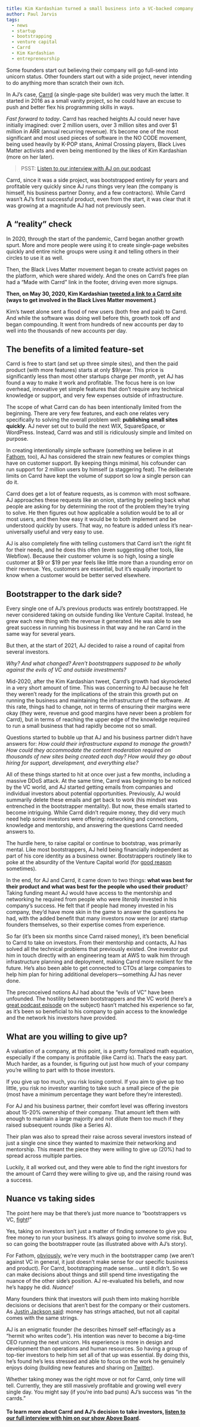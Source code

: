 ```yaml
title: Kim Kardashian turned a small business into a VC-backed company
author: Paul Jarvis
tags:
  - news
  - startup
  - bootstrapping
  - venture capital
  - Carrd
  - Kim Kardashian
  - entrepreneurship
```

Some founders start out believing their company will go full-send into unicorn status. Other founders start out with a side project, never intending to do anything more than scratch their own itch.

In AJ’s case, [Carrd](https://carrd.co/) (a single-page site builder) was very much the latter. It started in 2016 as a small vanity project, so he could have an excuse to push and better flex his programming skills in ways.

_Fast forward to today_. Carrd has reached heights AJ could never have initially imagined: over 2 million users, over 3 million sites and over $1 million in ARR (annual recurring revenue). It’s become one of the most significant and most used pieces of software in the NO CODE movement, being used heavily by K-POP stans, Animal Crossing players, Black Lives Matter activists and even being mentioned by the likes of Kim Kardashian (more on her later).

> PSST: [Listen to our interview with AJ on our podcast](https://usefathom.com/podcast/carrd)

Carrd, since it was a side project, was bootstrapped entirely for years and profitable very quickly since AJ runs things very lean (the company is himself, his business partner Donny, and a few contractors). While Carrd wasn’t AJ’s first successful product, even from the start, it was clear that it was growing at a magnitude AJ had not previously seen.

A “reality” check
-----------------

In 2020, through the start of the pandemic, Carrd began another growth spurt. More and more people were using it to create single-page websites quickly and entire niche groups were using it and telling others in their circles to use it as well.

Then, the Black Lives Matter movement began to create activist pages on the platform, which were shared widely. And the ones on Carrd’s free plan had a “Made with Carrd” link in the footer, driving even more signups.

**Then, on May 30, 2020, Kim Kardashian [tweeted a link to a Carrd site](https://twitter.com/KimKardashian/status/1266792114878164992) (ways to get involved in the Black Lives Matter movement.)**

Kim’s tweet alone sent a flood of new users (both free and paid) to Carrd. And while the software was doing well before this, growth took off and began compounding. It went from hundreds of new accounts per day to well into the thousands of new accounts per day.

The benefits of a limited feature-set
-------------------------------------

Carrd is free to start (and set up three simple sites), and then the paid product (with more features) starts at only $9/year. This price is significantly less than most other startups charge per _month_, yet AJ has found a way to make it work and profitable. The focus here is on low overhead, innovative yet simple features that don’t require any technical knowledge or support, and very few expenses outside of infrastructure.

The scope of what Carrd can do has been intentionally limited from the beginning. There are very few features, and each one relates very specifically to solving the overall problem well: **publishing small sites quickly**. AJ never set out to build the next WIX, SquareSpace, or WordPress. Instead, Carrd was and still is ridiculously simple and limited on purpose.

In creating intentionally simple software (something we believe in at [Fathom](https://usefathom.com/), too), AJ has considered the strain new features or complex things have on customer support. By keeping things minimal, his cofounder can run support for 2 million users by himself (a staggering feat). The deliberate limits on Carrd have kept the volume of support so low a single person can do it.

Carrd does get a lot of feature requests, as is common with most software. AJ approaches these requests like an onion, starting by peeling back what people are asking for by determining the root of the problem they’re trying to solve. He then figures out how applicable a solution would be to all or most users, and then how easy it would be to both implement and be understood quickly by users. That way, no feature is added unless it’s near-universally useful and very easy to use.

AJ is also completely fine with telling customers that Carrd isn’t the right fit for their needs, and he does this often (even suggesting other tools, like Webflow). Because their customer volume is so high, losing a single customer at $9 or $19 per year feels like little more than a rounding error on their revenue. Yes, customers are essential, but it’s equally important to know when a customer would be better served elsewhere.

Bootstrapper to the dark side?
------------------------------

Every single one of AJ’s previous products was entirely bootstrapped. He never considered taking on outside funding like Venture Capital. Instead, he grew each new thing with the revenue it generated. He was able to see great success in running his business in that way and he ran Carrd in the same way for several years.

But then, at the start of 2021, AJ decided to raise a round of capital from several investors.

_Why? And what changed? Aren’t bootstrappers supposed to be wholly against the evils of VC and outside investments?_

Mid-2020, after the Kim Kardashian tweet, Carrd’s growth had skyrocketed in a very short amount of time. This was concerning to AJ because he felt they weren’t ready for the implications of the strain this growth put on running the business and maintaining the infrastructure of the software. At this rate, things had to change, not in terms of ensuring their margins were okay (they were, revenue and good margins have never been a problem for Carrd), but in terms of reaching the upper edge of the knowledge required to run a small business that had rapidly become not so small.

Questions started to bubble up that AJ and his business partner didn’t have answers for: _How could their infrastructure expand to manage the growth? How could they accommodate the content moderation required on thousands of new sites being created each day? How would they go about hiring for support, development, and everything else?_

All of these things started to hit at once over just a few months, including a massive DDoS attack. At the same time, Carrd was beginning to be noticed by the VC world, and AJ started getting emails from companies and individual investors about potential opportunities. Previously, AJ would summarily delete these emails and get back to work (his mindset was entrenched in the bootstrapper mentality). But now, these emails started to become intriguing. While Carrd didn’t require money, they did very much need help some investors were offering: networking and connections, knowledge and mentorship, and answering the questions Carrd needed answers to.

The hurdle here, to raise capital or continue to bootstrap, was primarily mental. Like most bootstrappers, AJ held being financially independent as part of his core identity as a business owner. Bootstrappers routinely like to poke at the absurdity of the Venture Capital world (for [good reason](https://twitter.com/VCBrags) sometimes).

In the end, for AJ and Carrd, it came down to two things: **what was best for their product and what was best for the people who used their product**? Taking funding meant AJ would have access to the mentorship and networking he required from people who were _literally_ invested in his company’s success. He felt that if people had money invested in his company, they’d have more skin in the game to answer the questions he had, with the added benefit that many investors now were (or are) startup founders themselves, so their expertise comes from experience.

So far (it’s been six months since Carrd raised money), it’s been beneficial to Carrd to take on investors. From their mentorship and contacts, AJ has solved all the technical problems that previously existed. One investor put him in touch directly with an engineering team at AWS to walk him through infrastructure planning and deployment, making Carrd more resilient for the future. He’s also been able to get connected to CTOs at large companies to help him plan for hiring additional developers—something AJ has never done.

The preconceived notions AJ had about the “evils of VC” have been unfounded. The hostility between bootstrappers and the VC world (here’s a [great podcast episode](https://saas.transistor.fm/episodes/why-are-bootstrappers-hostile-towards-vcs) on the subject) hasn’t matched his experience so far, as it’s been so beneficial to his company to gain access to the knowledge and the network his investors have provided.

What are you willing to give up?
--------------------------------

A valuation of a company, at this point, is a pretty formalized math equation, especially if the company is profitable (like Carrd is). That’s the easy part. Much harder, as a founder, is figuring out just how much of your company you’re willing to part with to those investors.

If you give up too much, you risk losing control. If you aim to give up too little, you risk no investor wanting to take such a small piece of the pie (most have a minimum percentage they want before they’re interested).

For AJ and his business partner, their comfort level was offering investors about 15-20% ownership of their company. That amount left them with enough to maintain a large majority and not dilute them too much if they raised subsequent rounds (like a Series A).

Their plan was also to spread their raise across several investors instead of just a single one since they wanted to maximize their networking and mentorship. This meant the piece they were willing to give up (20%) had to spread across multiple parties.

Luckily, it all worked out, and they were able to find the right investors for the amount of Carrd they were willing to give up, and the raising round was a success.

Nuance vs taking sides
----------------------

The point here may be that there’s just more nuance to “bootstrappers vs VC, [fight](https://twitter.com/spencerfry/status/1415020244477808645)!”

Yes, taking on investors isn’t just a matter of finding someone to give you free money to run your business. It’s always going to involve some risk. But, so can going the bootstrapper route (as illustrated above with AJ’s story).

For Fathom, [obviously](https://usefathom.com/about), we’re very much in the bootstrapper camp (we aren’t against VC in general, it just doesn’t make sense for our specific business and product). For Carrd, bootstrapping made sense… until it didn’t. So we can make decisions about things and still spend time investigating the nuance of the other side’s position. AJ re-evaluated his beliefs, and now he’s happy he did. _Nuance!_

Many founders think that investors will push them into making horrible decisions or decisions that aren’t best for the company or their customers. As [Justin Jackson said](https://twitter.com/mijustin/status/1422980831329542151): money has strings attached, but not all capital comes with the same strings.

AJ is an enigmatic founder (he describes himself self-effacingly as a “hermit who writes code”). His intention was never to become a big-time CEO running the next unicorn. His experience is more in design and development than operations and human resources. So having a group of top-tier investors to help him set all of that up was essential. By doing this, he’s found he’s less stressed and able to focus on the work he genuinely enjoys doing (building new features and sharing on [Twitter](https://twitter.com/ajlkn)).

Whether taking money was the right move or not for Carrd, only time will tell. Currently, they are still massively profitable and growing well every single day. You might say (if you’re into bad puns) AJ’s success was “in the carrds.”

#### To learn more about Carrd and AJ’s decision to take investors, [listen to our full interview with him on our show Above Board](https://usefathom.com/podcast/carrd).
